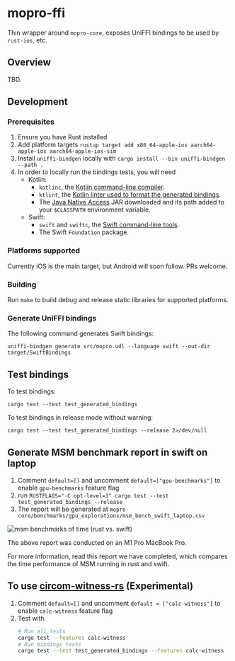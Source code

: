 # mopro-ffi

Thin wrapper around `mopro-core`, exposes UniFFI bindings to be used by `rust-ios`, etc.

## Overview

TBD.

## Development

### Prerequisites

1. Ensure you have Rust installed
2. Add platform targets `rustup target add x86_64-apple-ios aarch64-apple-ios aarch64-apple-ios-sim`
3. Install `uniffi-bindgen` locally with `cargo install --bin uniffi-bindgen --path .`
4. In order to locally run the bindings tests, you will need
    * Kotlin:
        * `kotlinc`, the [Kotlin command-line compiler](https://kotlinlang.org/docs/command-line.html).
        * `ktlint`, the [Kotlin linter used to format the generated bindings](https://ktlint.github.io/).
        * The [Java Native Access](https://github.com/java-native-access/jna#download) JAR downloaded and its path
            added to your `$CLASSPATH` environment variable.
    * Swift:
        * `swift` and `swiftc`, the [Swift command-line tools](https://swift.org/download/).
        * The Swift `Foundation` package.

### Platforms supported

Currently iOS is the main target, but Android will soon follow. PRs welcome.

### Building

Run `make` to build debug and release static libraries for supported platforms.

### Generate UniFFI bindings

The following command generates Swift bindings:

`uniffi-bindgen generate src/mopro.udl --language swift --out-dir target/SwiftBindings`

## Test bindings

To test bindings:

`cargo test --test test_generated_bindings`

To test bindings in release mode without warning:

`cargo test --test test_generated_bindings --release 2>/dev/null`

## Generate MSM benchmark report in swift on laptop

1. Comment `default=[]` and uncomment `default=["gpu-benchmarks"]` to enable `gpu-benchmarks` feature flag
2. run `RUSTFLAGS="-C opt-level=3" cargo test --test test_generated_bindings --release`
3. The report will be generated at `mopro-core/benchmarks/gpu_explorations/msm_bench_swift_laptop.csv`

![msm benchmarks of time (rust vs. swift)](https://hackmd.io/_uploads/BkxRMMtca.png)

The above report was conducted on an M1 Pro MacBook Pro.

For more information, read this report we have completed, which compares the time performance of MSM running in rust and swift.

## To use [circom-witness-rs](https://github.com/philsippl/circom-witness-rs) (Experimental)
1. Comment `default=[]` and uncomment `default = ["calc-witness"]` to enable `calc-witness` feature flag
2. Test with
   ```sh
   # Run all tests
   cargo test --features calc-witness
   # Run bindings tests
   cargo test --test test_generated_bindings --features calc-witness
   ```